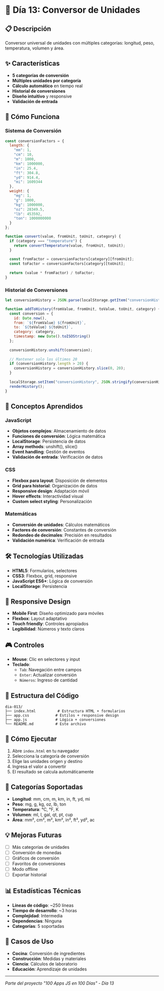 # 📏 Día 13: Conversor de Unidades

## 📋 Descripción
Conversor universal de unidades con múltiples categorías: longitud, peso, temperatura, volumen y área.

## ✨ Características
- **5 categorías de conversión**
- **Múltiples unidades por categoría**
- **Cálculo automático** en tiempo real
- **Historial de conversiones**
- **Diseño intuitivo** y responsive
- **Validación de entrada**

## 🚀 Cómo Funciona

### Sistema de Conversión
```javascript
const conversionFactors = {
  length: {
    "mm": 1,
    "cm": 10,
    "m": 1000,
    "km": 1000000,
    "in": 25.4,
    "ft": 304.8,
    "yd": 914.4,
    "mi": 1609344
  },
  weight: {
    "mg": 1,
    "g": 1000,
    "kg": 1000000,
    "oz": 28349.5,
    "lb": 453592,
    "ton": 1000000000
  }
};

function convert(value, fromUnit, toUnit, category) {
  if (category === "temperature") {
    return convertTemperature(value, fromUnit, toUnit);
  }
  
  const fromFactor = conversionFactors[category][fromUnit];
  const toFactor = conversionFactors[category][toUnit];
  
  return (value * fromFactor) / toFactor;
}
```

### Historial de Conversiones
```javascript
let conversionHistory = JSON.parse(localStorage.getItem("conversionHistory")) || [];

function addToHistory(fromValue, fromUnit, toValue, toUnit, category) {
  const conversion = {
    id: Date.now(),
    from: `${fromValue} ${fromUnit}`,
    to: `${toValue} ${toUnit}`,
    category: category,
    timestamp: new Date().toISOString()
  };
  
  conversionHistory.unshift(conversion);
  
  // Mantener solo los últimos 20
  if (conversionHistory.length > 20) {
    conversionHistory = conversionHistory.slice(0, 20);
  }
  
  localStorage.setItem("conversionHistory", JSON.stringify(conversionHistory));
  renderHistory();
}
```

## 🎯 Conceptos Aprendidos

### JavaScript
- **Objetos complejos**: Almacenamiento de datos
- **Funciones de conversión**: Lógica matemática
- **LocalStorage**: Persistencia de datos
- **Array methods**: unshift(), slice()
- **Event handling**: Gestión de eventos
- **Validación de entrada**: Verificación de datos

### CSS
- **Flexbox para layout**: Disposición de elementos
- **Grid para historial**: Organización de datos
- **Responsive design**: Adaptación móvil
- **Hover effects**: Interactividad visual
- **Custom select styling**: Personalización

### Matemáticas
- **Conversión de unidades**: Cálculos matemáticos
- **Factores de conversión**: Constantes de conversión
- **Redondeo de decimales**: Precisión en resultados
- **Validación numérica**: Verificación de entrada

## 🛠️ Tecnologías Utilizadas
- **HTML5**: Formularios, selectores
- **CSS3**: Flexbox, grid, responsive
- **JavaScript ES6+**: Lógica de conversión
- **LocalStorage**: Persistencia

## 📱 Responsive Design
- **Mobile First**: Diseño optimizado para móviles
- **Flexbox**: Layout adaptativo
- **Touch friendly**: Controles apropiados
- **Legibilidad**: Números y texto claros

## 🎮 Controles
- **Mouse**: Clic en selectores y input
- **Teclado**: 
  - `Tab`: Navegación entre campos
  - `Enter`: Actualizar conversión
  - `Números`: Ingreso de cantidad

## 🔧 Estructura del Código
```
dia-013/
├── index.html          # Estructura HTML + formularios
├── app.css            # Estilos + responsive design
├── app.js             # Lógica + conversiones
└── README.md          # Este archivo
```

## 🚀 Cómo Ejecutar
1. Abre `index.html` en tu navegador
2. Selecciona la categoría de conversión
3. Elige las unidades origen y destino
4. Ingresa el valor a convertir
5. El resultado se calcula automáticamente

## 📏 Categorías Soportadas
- **Longitud**: mm, cm, m, km, in, ft, yd, mi
- **Peso**: mg, g, kg, oz, lb, ton
- **Temperatura**: °C, °F, K
- **Volumen**: ml, l, gal, qt, pt, cup
- **Área**: mm², cm², m², km², in², ft², yd², ac

## 💡 Mejoras Futuras
- [ ] Más categorías de unidades
- [ ] Conversión de monedas
- [ ] Gráficos de conversión
- [ ] Favoritos de conversiones
- [ ] Modo offline
- [ ] Exportar historial

## 📊 Estadísticas Técnicas
- **Líneas de código**: ~250 líneas
- **Tiempo de desarrollo**: ~3 horas
- **Complejidad**: Intermedia
- **Dependencias**: Ninguna
- **Categorías**: 5 soportadas

## 📏 Casos de Uso
- **Cocina**: Conversión de ingredientes
- **Construcción**: Medidas y materiales
- **Ciencia**: Cálculos de laboratorio
- **Educación**: Aprendizaje de unidades

---
*Parte del proyecto "100 Apps JS en 100 Días" - Día 13*
